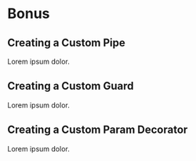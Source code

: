# Bonus

## Creating a Custom Pipe

Lorem ipsum dolor.

## Creating a Custom Guard

Lorem ipsum dolor.

## Creating a Custom Param Decorator

Lorem ipsum dolor.
